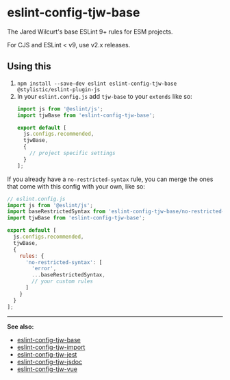 # eslint-config-tjw-base

The Jared Wilcurt's base ESLint 9+ rules for ESM projects.

For CJS and ESLint < v9, use v2.x releases.


## Using this

1. `npm install --save-dev eslint eslint-config-tjw-base @stylistic/eslint-plugin-js`
1. In your `eslint.config.js` add `tjw-base` to your `extends` like so:
    ```js
    import js from '@eslint/js';
    import tjwBase from 'eslint-config-tjw-base';
    
    export default [
      js.configs.recommended,
      tjwBase,
      {
        // project specific settings
      }
    ];
    ```

If you already have a `no-restricted-syntax` rule, you can merge the ones that come with this config with your own, like so:

```js
// eslint.config.js
import js from '@eslint/js';
import baseRestrictedSyntax from 'eslint-config-tjw-base/no-restricted-syntax.js';
import tjwBase from 'eslint-config-tjw-base';

export default [
  js.configs.recommended,
  tjwBase,
  {
    rules: {
      'no-restricted-syntax': [
        'error',
        ...baseRestrictedSyntax,
        // your custom rules
      ]
    }
  }
];
```


* * *


**See also:**

* [eslint-config-tjw-base](https://github.com/tjw-lint/eslint-config-tjw-base)
* [eslint-config-tjw-import](https://github.com/tjw-lint/eslint-config-tjw-import)
* [eslint-config-tjw-jest](https://github.com/tjw-lint/eslint-config-tjw-jest)
* [eslint-config-tjw-jsdoc](https://github.com/tjw-lint/eslint-config-tjw-jsdoc)
* [eslint-config-tjw-vue](https://github.com/tjw-lint/eslint-config-tjw-vue)
